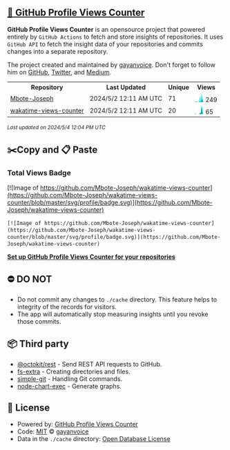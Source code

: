 ## [🚀 GitHub Profile Views Counter](https://github.com/gayanvoice/github-profile-views-counter)
**GitHub Profile Views Counter** is an opensource project that powered entirely by  `GitHub Actions` to fetch and store insights of repositories.
It uses `GitHub API` to fetch the insight data of your repositories and commits changes into a separate repository.

The project created and maintained by [gayanvoice](https://github.com/gayanvoice). Don't forget to follow him on [GitHub](https://github.com/gayanvoice), [Twitter](https://twitter.com/gayanvoice), and [Medium](https://gayanvoice.medium.com/).

<table>
	<tr>
		<th>
			Repository
		</th>
		<th>
			Last Updated
		</th>
		<th>
			Unique
		</th>
		<th>
			Views
		</th>
	</tr>
	<tr>
		<td>
			<a href="https://github.com/Mbote-Joseph/wakatime-views-counter/tree/master/readme/484063504/year.md">
				Mbote-Joseph
			</a>
		</td>
		<td>
			2024/5/2 12:11 AM UTC
		</td>
		<td>
			71
		</td>
		<td>
			<img alt="Response time graph" src="https://github.com/Mbote-Joseph/wakatime-views-counter/raw/master/graph/484063504/small/year.png" height="20"> 249
		</td>
	</tr>
	<tr>
		<td>
			<a href="https://github.com/Mbote-Joseph/wakatime-views-counter/tree/master/readme/507583424/year.md">
				wakatime-views-counter
			</a>
		</td>
		<td>
			2024/5/2 12:11 AM UTC
		</td>
		<td>
			20
		</td>
		<td>
			<img alt="Response time graph" src="https://github.com/Mbote-Joseph/wakatime-views-counter/raw/master/graph/507583424/small/year.png" height="20"> 65
		</td>
	</tr>
</table>

<small><i>Last updated on 2024/5/4 12:04 PM UTC</i></small>

## ✂️Copy and 📋 Paste
### Total Views Badge
[![Image of https://github.com/Mbote-Joseph/wakatime-views-counter](https://github.com/Mbote-Joseph/wakatime-views-counter/blob/master/svg/profile/badge.svg)](https://github.com/Mbote-Joseph/wakatime-views-counter)

```readme
[![Image of https://github.com/Mbote-Joseph/wakatime-views-counter](https://github.com/Mbote-Joseph/wakatime-views-counter/blob/master/svg/profile/badge.svg)](https://github.com/Mbote-Joseph/wakatime-views-counter)
```
[**Set up GitHub Profile Views Counter for your repositories**](https://github.com/gayanvoice/github-profile-views-counter)
## ⛔ DO NOT
- Do not commit any changes to `./cache` directory. This feature helps to integrity of the records for visitors.
- The app will automatically stop measuring insights until you revoke those commits.
## 📦 Third party

- [@octokit/rest](https://www.npmjs.com/package/@octokit/rest) - Send REST API requests to GitHub.
- [fs-extra](https://www.npmjs.com/package/fs-extra) - Creating directories and files.
- [simple-git](https://www.npmjs.com/package/simple-git) - Handling Git commands.
- [node-chart-exec](https://www.npmjs.com/package/node-chart-exec) - Generate graphs.
## 📄 License
- Powered by: [GitHub Profile Views Counter](https://github.com/gayanvoice/github-profile-views-counter)
- Code: [MIT](./LICENSE) © [gayanvoice](https://github.com/gayanvoice)
- Data in the `./cache` directory: [Open Database License](https://opendatacommons.org/licenses/odbl/1-0/)